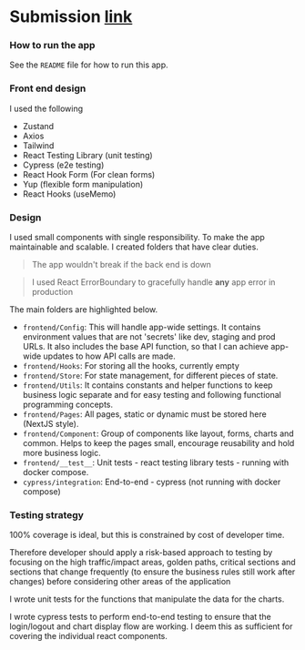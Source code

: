 # Submission [link](README.md)

### How to run the app
See the `README` file for how to run this app.

### Front end design
I used the following
- Zustand
- Axios
- Tailwind
- React Testing Library (unit testing)
- Cypress (e2e testing)
- React Hook Form (For clean forms)
- Yup (flexible form manipulation)
- React Hooks (useMemo)

### Design
I used small components with single responsibility. To make the app maintainable and scalable.
I created folders that have clear duties.
> The app wouldn't break if the back end is down

> I used React ErrorBoundary to gracefully handle **any** app error in production

The main folders are highlighted below.

- `frontend/Config`: This will handle app-wide settings. It contains environment values that are not 'secrets' like dev, staging and prod URLs. It also includes the base API function, so that I can achieve app-wide updates to how API calls are made.
- `frontend/Hooks`: For storing all the hooks, currently empty
- `frontend/Store`: For state management, for different pieces of state.
- `frontend/Utils`: It contains constants and helper functions to keep business logic  separate and for easy testing and following functional programming concepts.
- `frontend/Pages`: All pages, static or dynamic must be stored here (NextJS style).
- `frontend/Component`: Group of components like layout, forms, charts and common. Helps to keep the pages small, encourage reusability and hold more business logic.
- `frontend/__test__`: Unit tests - react testing library tests - running with docker compose. 
- `cypress/integration`: End-to-end - cypress (not running with docker compose)

### Testing strategy
100% coverage is ideal, but this is constrained by cost of developer time.

Therefore developer should apply a risk-based approach to testing by focusing on the high traffic/impact areas, golden paths, critical sections and sections that change frequently (to ensure the business rules still work after changes) before considering other areas of the application

I wrote unit tests for the functions that manipulate the data for the charts.

I wrote cypress tests to perform end-to-end testing to ensure that the login/logout and chart display flow are working. I deem this as sufficient for covering the individual react components.